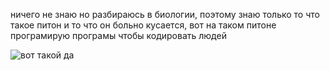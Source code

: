 <!---# Всем привет я супер крутой аниме програмист
-![привет](https://tenor.com/ru/view/wonder-egg-priority-gif-25105368.gif)

-![пон](https://tenor.com/ru/view/rainbow-bar-divider-rainbow-gradient-colorful-gif-17953023.gif)--->

ничего не знаю но разбираюсь в биологии, поэтому знаю только то что такое питон и то что он больно кусается, вот на таком питоне програмирую програмы чтобы кодировать людей


![вот такой да](https://tenor.com/ru/view/asuna-sword-art-online-anime-kirito-smile-gif-15400005.gif)
